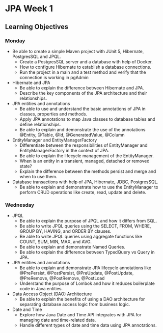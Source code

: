 # JPA Week 1



## Learning Objectives

### Monday

- Be able to create a simple Maven project with JUnit 5, Hibernate, PostgresSQL and JPQL.
    - Create a PostgresSQL server and a database with help of Docker.
    - How to configure Hibernate to establish a database connections.
    - Run the project in a main and a test method and verify that the connection is working in pgAdmin
- Hibernate and JPA
    - Be able to explain the difference between Hibernate and JPA.
    - Describe the key components of the JPA architecture and their relationships.
- JPA entities and annotations
    - Be able to use and understand the basic annotations of JPA in classes, properties and methods.
    - Apply JPA annotations to map Java classes to database tables and define relationships.
    - Be able to explain and demonstrate the use of the annotations @Entity, @Table, @Id, @GeneratedValue, @Column
- EntityManager and EntityManagerFactory
    - Differentiate between the responsibilities of EntityManager and EntityManagerFactory in the context of JPA.
    - Be able to explain the lifecycle management of the EntityManager.
    - When is an entity in a transient, managed, detached or removed state?
    - Explain the difference between the methods persist and merge and when to use them.
- Database transactions with help of JPA, Hibernate, JDBC, PostgresSQL.
    - Be able to explain and demonstrate how to use the EntityManager to perform CRUD operations like create, read, update and delete.


### Wednesday

- JPQL
    - Be able to explain the purpose of JPQL and how it differs from SQL.
    - Be able to write JPQL queries using the SELECT, FROM, WHERE, GROUP BY, HAVING, and ORDER BY clauses.
    - Be able to write JPQL queries using aggregate functions like COUNT, SUM, MIN, MAX, and AVG.
    - Be able to explain and demonstrate Named Queries.
    - Be able to explain the difference between TypedQuery vs Query in JPA.
- JPA entities and annotations
    - Be able to explain and demonstrate JPA lifecycle annotations like @PrePersist, @PostPersist, @PreUpdate, @PostUpdate, @PreRemove, @PostRemove, @PostLoad
    - Understand the purpose of Lombok and how it reduces boilerplate code in Java entities.
- Data Access Object (DAO) Architecture
    - Be able to explain the benefits of using a DAO architecture for separating database access logic from business logic.
- Date and Time
    - Explore how Java Date and Time API integrates with JPA for managing date and time-related data.
    - Handle different types of date and time data using JPA annotations.